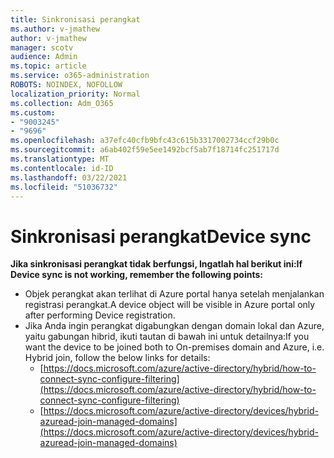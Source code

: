 ```yaml
---
title: Sinkronisasi perangkat
ms.author: v-jmathew
author: v-jmathew
manager: scotv
audience: Admin
ms.topic: article
ms.service: o365-administration
ROBOTS: NOINDEX, NOFOLLOW
localization_priority: Normal
ms.collection: Adm_O365
ms.custom:
- "9003245"
- "9696"
ms.openlocfilehash: a37efc40cfb9bfc43c615b3317002734ccf29b0c
ms.sourcegitcommit: a6ab402f59e5ee1492bcf5ab7f18714fc251717d
ms.translationtype: MT
ms.contentlocale: id-ID
ms.lasthandoff: 03/22/2021
ms.locfileid: "51036732"
---
```

# <a name="device-sync"></a><span data-ttu-id="f1268-102">Sinkronisasi perangkat</span><span class="sxs-lookup"><span data-stu-id="f1268-102">Device sync</span></span>

<span data-ttu-id="f1268-103">**Jika sinkronisasi perangkat tidak berfungsi, Ingatlah hal berikut ini:**</span><span class="sxs-lookup"><span data-stu-id="f1268-103">**If Device sync is not working, remember the following points:**</span></span>

- <span data-ttu-id="f1268-104">Objek perangkat akan terlihat di Azure portal hanya setelah menjalankan registrasi perangkat.</span><span class="sxs-lookup"><span data-stu-id="f1268-104">A device object will be visible in Azure portal only after performing Device registration.</span></span>
- <span data-ttu-id="f1268-105">Jika Anda ingin perangkat digabungkan dengan domain lokal dan Azure, yaitu gabungan hibrid, ikuti tautan di bawah ini untuk detailnya:</span><span class="sxs-lookup"><span data-stu-id="f1268-105">If you want the device to be joined both to On-premises domain and Azure, i.e. Hybrid join, follow the below links for details:</span></span>
  - [https://docs.microsoft.com/azure/active-directory/hybrid/how-to-connect-sync-configure-filtering](https://docs.microsoft.com/azure/active-directory/hybrid/how-to-connect-sync-configure-filtering)
  - [https://docs.microsoft.com/azure/active-directory/devices/hybrid-azuread-join-managed-domains](https://docs.microsoft.com/azure/active-directory/devices/hybrid-azuread-join-managed-domains)
